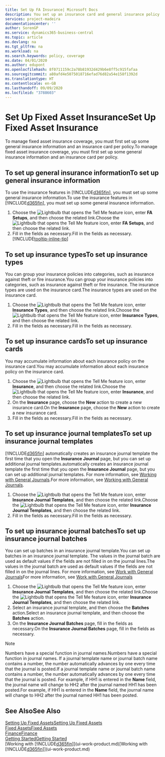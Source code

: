 ```yaml
---
title: Set Up FA Insurance| Microsoft Docs
description: You set up an insurance card and general insurance policy information to manage fixed asset insurance coverage.
services: project-madeira
documentationcenter: ''
author: SorenGP
ms.service: dynamics365-business-central
ms.topic: article
ms.devlang: na
ms.tgt_pltfrm: na
ms.workload: na
ms.search.keywords: policy, coverage
ms.date: 04/01/2020
ms.author: edupont
ms.openlocfilehash: 8f0711159c2a78b81932d429b6e8ff5c915fafaa
ms.sourcegitcommit: a80afd4e5075018716efad76d82a54e158f1392d
ms.translationtype: HT
ms.contentlocale: en-GB
ms.lasthandoff: 09/09/2020
ms.locfileid: "3788603"
---
```

# <a name="set-up-fixed-asset-insurance"></a><span data-ttu-id="2fd4d-103">Set Up Fixed Asset Insurance</span><span class="sxs-lookup"><span data-stu-id="2fd4d-103">Set Up Fixed Asset Insurance</span></span>
<span data-ttu-id="2fd4d-104">To manage fixed asset insurance coverage, you must first set up some general insurance information and an insurance card per policy.</span><span class="sxs-lookup"><span data-stu-id="2fd4d-104">To manage fixed asset insurance coverage, you must first set up some general insurance information and an insurance card per policy.</span></span>

## <a name="to-set-up-general-insurance-information"></a><span data-ttu-id="2fd4d-105">To set up general insurance information</span><span class="sxs-lookup"><span data-stu-id="2fd4d-105">To set up general insurance information</span></span>
<span data-ttu-id="2fd4d-106">To use the insurance features in [!INCLUDE[d365fin](includes/d365fin_md.md)], you must set up some general insurance information.</span><span class="sxs-lookup"><span data-stu-id="2fd4d-106">To use the insurance features in [!INCLUDE[d365fin](includes/d365fin_md.md)], you must set up some general insurance information.</span></span>  

1. <span data-ttu-id="2fd4d-107">Choose the ![Lightbulb that opens the Tell Me feature](media/ui-search/search_small.png "Tell me what you want to do") icon, enter **FA Setups**, and then choose the related link.</span><span class="sxs-lookup"><span data-stu-id="2fd4d-107">Choose the ![Lightbulb that opens the Tell Me feature](media/ui-search/search_small.png "Tell me what you want to do") icon, enter **FA Setups**, and then choose the related link.</span></span>  
2. <span data-ttu-id="2fd4d-108">Fill in the fields as necessary.</span><span class="sxs-lookup"><span data-stu-id="2fd4d-108">Fill in the fields as necessary.</span></span> [!INCLUDE[tooltip-inline-tip](includes/tooltip-inline-tip_md.md)]  

## <a name="to-set-up-insurance-types"></a><span data-ttu-id="2fd4d-109">To set up insurance types</span><span class="sxs-lookup"><span data-stu-id="2fd4d-109">To set up insurance types</span></span>
<span data-ttu-id="2fd4d-110">You can group your insurance policies into categories, such as insurance against theft or fire insurance.</span><span class="sxs-lookup"><span data-stu-id="2fd4d-110">You can group your insurance policies into categories, such as insurance against theft or fire insurance.</span></span> <span data-ttu-id="2fd4d-111">The insurance types are used on the insurance card.</span><span class="sxs-lookup"><span data-stu-id="2fd4d-111">The insurance types are used on the insurance card.</span></span>

1. <span data-ttu-id="2fd4d-112">Choose the ![Lightbulb that opens the Tell Me feature](media/ui-search/search_small.png "Tell me what you want to do") icon, enter **Insurance Types**, and then choose the related link.</span><span class="sxs-lookup"><span data-stu-id="2fd4d-112">Choose the ![Lightbulb that opens the Tell Me feature](media/ui-search/search_small.png "Tell me what you want to do") icon, enter **Insurance Types**, and then choose the related link.</span></span>  
2. <span data-ttu-id="2fd4d-113">Fill in the fields as necessary.</span><span class="sxs-lookup"><span data-stu-id="2fd4d-113">Fill in the fields as necessary.</span></span>

## <a name="to-set-up-insurance-cards"></a><span data-ttu-id="2fd4d-114">To set up insurance cards</span><span class="sxs-lookup"><span data-stu-id="2fd4d-114">To set up insurance cards</span></span>
<span data-ttu-id="2fd4d-115">You may accumulate information about each insurance policy on the insurance card.</span><span class="sxs-lookup"><span data-stu-id="2fd4d-115">You may accumulate information about each insurance policy on the insurance card.</span></span>  

1. <span data-ttu-id="2fd4d-116">Choose the ![Lightbulb that opens the Tell Me feature](media/ui-search/search_small.png "Tell me what you want to do") icon, enter **Insurance**, and then choose the related link.</span><span class="sxs-lookup"><span data-stu-id="2fd4d-116">Choose the ![Lightbulb that opens the Tell Me feature](media/ui-search/search_small.png "Tell me what you want to do") icon, enter **Insurance**, and then choose the related link.</span></span>  
2. <span data-ttu-id="2fd4d-117">On the **Insurance** page, choose the **New** action to create a  new insurance card.</span><span class="sxs-lookup"><span data-stu-id="2fd4d-117">On the **Insurance** page, choose the **New** action to create a  new insurance card.</span></span>  
3. <span data-ttu-id="2fd4d-118">Fill in the fields as necessary.</span><span class="sxs-lookup"><span data-stu-id="2fd4d-118">Fill in the fields as necessary.</span></span>

## <a name="to-set-up-insurance-journal-templates"></a><span data-ttu-id="2fd4d-119">To set up insurance journal templates</span><span class="sxs-lookup"><span data-stu-id="2fd4d-119">To set up insurance journal templates</span></span>
[!INCLUDE[d365fin](includes/d365fin_md.md)] <span data-ttu-id="2fd4d-120">automatically creates an insurance journal template the first time that you open the **Insurance Journal** page, but you can set up additional journal templates.</span><span class="sxs-lookup"><span data-stu-id="2fd4d-120">automatically creates an insurance journal template the first time that you open the **Insurance Journal** page, but you can set up additional journal templates.</span></span> <span data-ttu-id="2fd4d-121">For more information, see [Working with General Journals](ui-work-general-journals.md).</span><span class="sxs-lookup"><span data-stu-id="2fd4d-121">For more information, see [Working with General Journals](ui-work-general-journals.md).</span></span>  

1. <span data-ttu-id="2fd4d-122">Choose the ![Lightbulb that opens the Tell Me feature](media/ui-search/search_small.png "Tell me what you want to do") icon, enter **Insurance Journal Templates**, and then choose the related link.</span><span class="sxs-lookup"><span data-stu-id="2fd4d-122">Choose the ![Lightbulb that opens the Tell Me feature](media/ui-search/search_small.png "Tell me what you want to do") icon, enter **Insurance Journal Templates**, and then choose the related link.</span></span>  
2. <span data-ttu-id="2fd4d-123">Fill in the fields as necessary.</span><span class="sxs-lookup"><span data-stu-id="2fd4d-123">Fill in the fields as necessary.</span></span>

## <a name="to-set-up-insurance-journal-batches"></a><span data-ttu-id="2fd4d-124">To set up insurance journal batches</span><span class="sxs-lookup"><span data-stu-id="2fd4d-124">To set up insurance journal batches</span></span>
<span data-ttu-id="2fd4d-125">You can set up batches in an insurance journal template.</span><span class="sxs-lookup"><span data-stu-id="2fd4d-125">You can set up batches in an insurance journal template.</span></span> <span data-ttu-id="2fd4d-126">The values in the journal batch are used as default values if the fields are not filled in on the journal lines.</span><span class="sxs-lookup"><span data-stu-id="2fd4d-126">The values in the journal batch are used as default values if the fields are not filled in on the journal lines.</span></span> <span data-ttu-id="2fd4d-127">For more information, see [Work with General Journals](ui-work-general-journals.md)</span><span class="sxs-lookup"><span data-stu-id="2fd4d-127">For more information, see [Work with General Journals](ui-work-general-journals.md)</span></span>  

1. <span data-ttu-id="2fd4d-128">Choose the ![Lightbulb that opens the Tell Me feature](media/ui-search/search_small.png "Tell me what you want to do") icon, enter **Insurance Journal Templates**, and then choose the related link.</span><span class="sxs-lookup"><span data-stu-id="2fd4d-128">Choose the ![Lightbulb that opens the Tell Me feature](media/ui-search/search_small.png "Tell me what you want to do") icon, enter **Insurance Journal Templates**, and then choose the related link.</span></span>  
2. <span data-ttu-id="2fd4d-129">Select an insurance journal template, and then choose the **Batches** action.</span><span class="sxs-lookup"><span data-stu-id="2fd4d-129">Select an insurance journal template, and then choose the **Batches** action.</span></span>
3. <span data-ttu-id="2fd4d-130">On the **Insurance Journal Batches** page, fill in the fields as necessary.</span><span class="sxs-lookup"><span data-stu-id="2fd4d-130">On the **Insurance Journal Batches** page, fill in the fields as necessary.</span></span>

> [!NOTE]  
>   <span data-ttu-id="2fd4d-131">Numbers have a special function in journal names.</span><span class="sxs-lookup"><span data-stu-id="2fd4d-131">Numbers have a special function in journal names.</span></span> <span data-ttu-id="2fd4d-132">If a journal template name or journal batch name contains a number, the number automatically advances by one every time that the journal is posted.</span><span class="sxs-lookup"><span data-stu-id="2fd4d-132">If a journal template name or journal batch name contains a number, the number automatically advances by one every time that the journal is posted.</span></span> <span data-ttu-id="2fd4d-133">For example, if HH1 is entered in the **Name** field, the journal name will change to HH2 after the journal named HH1 has been posted.</span><span class="sxs-lookup"><span data-stu-id="2fd4d-133">For example, if HH1 is entered in the **Name** field, the journal name will change to HH2 after the journal named HH1 has been posted.</span></span>

## <a name="see-also"></a><span data-ttu-id="2fd4d-134">See Also</span><span class="sxs-lookup"><span data-stu-id="2fd4d-134">See Also</span></span>
[<span data-ttu-id="2fd4d-135">Setting Up Fixed Assets</span><span class="sxs-lookup"><span data-stu-id="2fd4d-135">Setting Up Fixed Assets</span></span>](fa-setup.md)  
[<span data-ttu-id="2fd4d-136">Fixed Assets</span><span class="sxs-lookup"><span data-stu-id="2fd4d-136">Fixed Assets</span></span>](fa-manage.md)  
[<span data-ttu-id="2fd4d-137">Finance</span><span class="sxs-lookup"><span data-stu-id="2fd4d-137">Finance</span></span>](finance.md)  
[<span data-ttu-id="2fd4d-138">Getting Started</span><span class="sxs-lookup"><span data-stu-id="2fd4d-138">Getting Started</span></span>](product-get-started.md)  
<span data-ttu-id="2fd4d-139">[Working with [!INCLUDE[d365fin](includes/d365fin_md.md)]](ui-work-product.md)</span><span class="sxs-lookup"><span data-stu-id="2fd4d-139">[Working with [!INCLUDE[d365fin](includes/d365fin_md.md)]](ui-work-product.md)</span></span>
